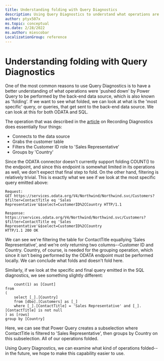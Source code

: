 ```yaml
---
title: Understanding folding with Query Diagnostics
description: Using Query Diagnostics to understand what operations are folding versus being performed locally
author: ptyx507x
ms.topic: conceptual
ms.date: 2/28/2022
ms.author: miescobar
LocalizationGroup: reference
---
```


# Understanding folding with Query Diagnostics

One of the most common reasons to use Query Diagnostics is to have a better understanding of what operations were 'pushed down' by Power Query to be performed by the back-end data source, which is also known as 'folding'. If we want to see what folded, we can look at what is the 'most specific' query, or queries, that get sent to the back-end data source. We can look at this for both ODATA and SQL.

The operation that was described in the [article](RecordingQueryDiagnostics.md) on Recording Diagnostics does essentially four things:

* Connects to the data source
* Grabs the customer table
* Filters the Customer ID role to 'Sales Representative'
* Groups by 'Country'

Since the ODATA connector doesn't currently support folding COUNT() to the endpoint, and since this endpoint is somewhat limited in its operations as well, we don't expect that final step to fold. On the other hand, filtering is relatively trivial. This is exactly what we see if we look at the most specific query emitted above:

```
Request:
GET https://services.odata.org/V4/Northwind/Northwind.svc/Customers?$filter=ContactTitle eq 'Sales Representative'&$select=CustomerID%2CCountry HTTP/1.1

Response:
https://services.odata.org/V4/Northwind/Northwind.svc/Customers?$filter=ContactTitle eq 'Sales Representative'&$select=CustomerID%2CCountry
HTTP/1.1 200 OK
```

We can see we're filtering the table for ContactTitle equallying 'Sales Representative', and we're only returning two columns--Customer ID and Country. Country, of course, is needed for the grouping operation, which since it isn't being performed by the ODATA endpoint must be performed locally. We can conclude what folds and doesn't fold here.

Similarly, if we look at the specific and final query emitted in the SQL diagnostics, we see something slightly different:

```select [rows].[Country] as [Country],
    count(1) as [Count]
from 
(
    select [_].[Country]
    from [dbo].[Customers] as [_]
    where [_].[ContactTitle] = 'Sales Representative' and [_].[ContactTitle] is not null
) as [rows]
group by [Country]
```

Here, we can see that Power Query creates a subselection where ContactTitle is filtered to 'Sales Representative', then groups by Country on this subselection. All of our operations folded.

Using Query Diagnostics, we can examine what kind of operations folded--in the future, we hope to make this capability easier to use.
